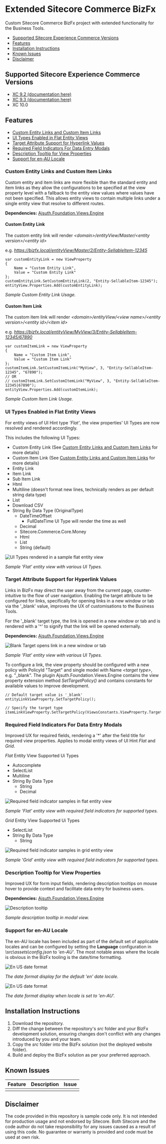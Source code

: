 # Extended Sitecore Commerce BizFx
Custom Sitecore Commerce BizFx project with extended functionality for the Business Tools.

- [Supported Sitecore Experience Commerce Versions](#supported-sitecore-experience-commerce-versions)
- [Features](#features)
- [Installation Instructions](#installation-instructions)
- [Known Issues](#known-issues)
- [Disclaimer](#disclaimer)

## Supported Sitecore Experience Commerce Versions
- [XC 9.2 (documentation here)](https://github.com/ajsuth/Ajsuth.BizFx/tree/release/9.2/master)
- [XC 9.3 (documentation here)](https://github.com/ajsuth/Ajsuth.BizFx/tree/release/9.3/master)
- XC 10.0

## Features
- [Custom Entity Links and Custom Item Links](#custom-entity-links-and-custom-item-links)
- [UI Types Enabled in Flat Entity Views](#ui-types-enabled-in-flat-entity-views)
- [Target Attribute Support for Hyperlink Values](#target-attribute-support-for-hyperlink-values)
- [Required Field Indicators For Data Entry Modals](#required-field-indicators-for-data-entry-modals)
- [Description Tooltip for View Properties](#description-tooltip-for-view-properties)
- [Support for en-AU Locale](#support-for-en-au-locale)

### Custom Entity Links and Custom Item Links
Custom entity and item links are more flexible than the standard entity and item links as they allow the configurations to be specified at the view property level with a fallback to the entity view values where values have not been specified. This allows entity views to contain multiple links under a single entity view that resolve to different routes.

**Dependencies:** [Ajsuth.Foundation.Views.Engine](https://github.com/ajsuth/Ajsuth.Foundation.Views.Engine/tree/release/9.3/master)

#### Custom Entity Link

The custom entity link will render _\<domain\>/entityView/Master/\<entity version\>/\<entity id\>_ 

e.g. _https://bizfx.local/entityView/Master/2/Entity-SellableItem-12345_

```
var customEntityLink = new ViewProperty
{
    Name = "Custom Entity Link",
    Value = "Custom Entity Link"
};
customEntityLink.SetCustomEntityLink(2, "Entity-SellableItem-12345");
entityView.Properties.Add(customEntityLink);
```

_Sample Custom Entity Link Usage._

#### Custom Item Link

The custom item link will render _\<domain\>/entityView/\<view name\>/\<entity version\>/\<entity id\>/\<item id\>_ 

e.g. _https://bizfx.local/entityView/MyView/3/Entity-SellableItem-12345/67890_

```
var customItemLink = new ViewProperty
{
    Name = "Custom Item Link",
    Value = "Custom Item Link"
};
customItemLink.SetCustomItemLink("MyView", 3, "Entity-SellableItem-12345", "67890");
// OR
// customItemLink.SetCustomItemLink("MyView", 3, "Entity-SellableItem-12345|67890");
entityView.Properties.Add(customItemLink);
```

_Sample Custom Item Link Usage._

### UI Types Enabled in Flat Entity Views
For entity views of UI Hint type _'Flat'_, the view properties' UI Types are now resolved and rendered accordingly.

This includes the following UI Types:
- Custom Entity Link (See [Custom Entity Links and Custom Item Links](#custom-entity-links-and-custom-item-links) for more details)
- Custom Item Link (See [Custom Entity Links and Custom Item Links](#custom-entity-links-and-custom-item-links) for more details)
- Entity Link
- Item Link
- Sub Item Link
- Html
- Multiline (doesn't format new lines, technically renders as per default string data type)
- List
- Download CSV
- String By Data Type (OriginalType)
  - DateTimeOffset
    - FullDateTime UI Type will render the time as well
  - Decimal
  - Sitecore.Commerce.Core.Money
  - Html
  - List
  - String (default)

![UI Types rendered in a sample flat entity view](./images/ui-types-in-flat-entity-view.png)

_Sample 'Flat' entity view with various UI Types._

### Target Attribute Support for Hyperlink Values
Links in BizFx may direct the user away from the current page, counter-intuitive to the flow of user navigation. Enabling the target attribute to be configured for links, specifically for opening links in a new window or tab via the '_blank' value, improves the UX of customisations to the Business Tools.

For the '_blank' target type, the link is opened in a new window or tab and is rendered with a '^' to signify that the link will be opened externally.

**Dependencies:** [Ajsuth.Foundation.Views.Engine](https://github.com/ajsuth/Ajsuth.Foundation.Views.Engine/tree/release/9.3/master)

![Blank Target opens link in a new window or tab](./images/blank-target-link.png)

_Sample 'Flat' entity view with various UI Types._

To configure a link, the view property should be configured with a new policy with PolicyId "Target" and single model with Name _\<target type\>_, e.g. "_blank". The plugin Ajsuth.Foundation.Views.Engine contains the view property extension method _SetTargetPolicy()_ and contains constants for available values to improve development.

```
// Default target value is '_blank'
entityLinkViewProperty.SetTargetPolicy();

// Specify the target type
itemLinkViewProperty.SetTargetPolicy(ViewsConstants.ViewProperty.Targets.Self);
```

### Required Field Indicators For Data Entry Modals
Improved UX for required fields, rendering a '*' after the field title for required view properties. Applies to modal entity views of UI Hint _Flat_ and _Grid_.

_Flat_ Entity View Supported Ui Types
- Autocomplete
- SelectList
- Multiline
- String By Data Type
  - String
  - Decimal

![Required field indicator samples in flat entity view](./images/required-field-indicator-flat.png)

_Sample 'Flat' entity view with required field indicators for supported types._

_Grid_ Entity View Supported Ui Types
- SelectList
- String By Data Type
  - String

![Required field indicator samples in grid entity view](./images/required-field-indicator-grid.png)

_Sample 'Grid' entity view with required field indicators for supported types._

### Description Tooltip for View Properties
Improved UX for form input fields, rendering description tooltips on mouse hover to provide context and facilitate data entry for business users.

**Dependencies:** [Ajsuth.Foundation.Views.Engine](https://github.com/ajsuth/Ajsuth.Foundation.Views.Engine/tree/release/9.3/master)

![Description tooltip](./images/view-property-description-tooltip.png)

_Sample description tooltip in modal view._

### Support for en-AU Locale
The en-AU locale has been included as part of the default set of applicable locales and can be configured by setting the **Language** configuration in _\src\assets\config.json_ to _'en-AU'_. The most notable areas where the locale is obvious in the BizFx tooling is the date/time formatting.

![En US date format](./images/date-format-locale-en-us.png)

_The date format display for the default 'en' date locale._

![En US date format](./images/date-format-locale-en-au.png)

_The date format display when locale is set to 'en-AU'._

## Installation Instructions
1. Download the repository.
2. Diff the change between the repository's _src_ folder and your BizFx development solution, ensuring changes don't conflict with any changes introduced by you and your team.
3. Copy the _src_ folder into the BizFx solution (not the deployed website folder).
4. Build and deploy the BizFx solution as per your preferred approach.

## Known Issues
| Feature                 | Description | Issue |
| ----------------------- | ----------- | ----- |
|                         |             |       |

## Disclaimer
The code provided in this repository is sample code only. It is not intended for production usage and not endorsed by Sitecore.
Both Sitecore and the code author do not take responsibility for any issues caused as a result of using this code.
No guarantee or warranty is provided and code must be used at own risk.
